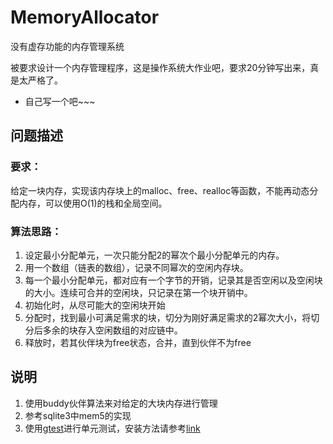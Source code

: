 # MemoryAllocator
没有虚存功能的内存管理系统

被要求设计一个内存管理程序，这是操作系统大作业吧，要求20分钟写出来，真是太严格了。  
* 自己写一个吧~~~

## 问题描述
### 要求：  
给定一块内存，实现该内存块上的malloc、free、realloc等函数，不能再动态分配内存，可以使用O(1)的栈和全局空间。  
### 算法思路：
1. 设定最小分配单元，一次只能分配2的幂次个最小分配单元的内存。
2. 用一个数组（链表的数组），记录不同幂次的空闲内存块。
3. 每一个最小分配单元，都对应有一个字节的开销，记录其是否空闲以及空闲块的大小。连续可合并的空闲块，只记录在第一个块开销中。
4. 初始化时，从尽可能大的空闲块开始
5. 分配时，找到最小可满足需求的块，切分为刚好满足需求的2幂次大小，将切分后多余的块存入空闲数组的对应链中。
6. 释放时，若其伙伴块为free状态，合并，直到伙伴不为free

## 说明
1. 使用buddy伙伴算法来对给定的大块内存进行管理
2. 参考sqlite3中mem5的实现
3. 使用[gtest](https://github.com/google/googletest)进行单元测试，安装方法请参考[link](https://www.cnblogs.com/helloworldcode/p/9606838.html)

